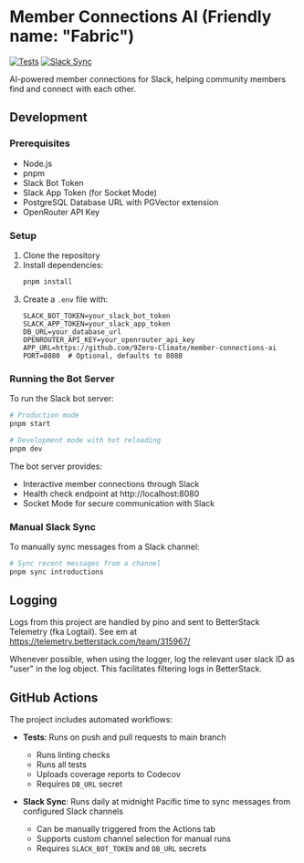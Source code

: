 # Member Connections AI (Friendly name: "Fabric")

[![Tests](https://github.com/9Zero-Climate/member-connections-ai/actions/workflows/test.yml/badge.svg)](https://github.com/9Zero-Climate/member-connections-ai/actions/workflows/test.yml)
[![Slack Sync](https://github.com/9Zero-Climate/member-connections-ai/actions/workflows/slack-sync.yml/badge.svg)](https://github.com/9Zero-Climate/member-connections-ai/actions/workflows/slack-sync.yml)

AI-powered member connections for Slack, helping community members find and connect with each other.

## Development

### Prerequisites

- Node.js
- pnpm
- Slack Bot Token
- Slack App Token (for Socket Mode)
- PostgreSQL Database URL with PGVector extension
- OpenRouter API Key

### Setup

1. Clone the repository
2. Install dependencies:
   ```bash
   pnpm install
   ```
3. Create a `.env` file with:
   ```
   SLACK_BOT_TOKEN=your_slack_bot_token
   SLACK_APP_TOKEN=your_slack_app_token
   DB_URL=your_database_url
   OPENROUTER_API_KEY=your_openrouter_api_key
   APP_URL=https://github.com/9Zero-Climate/member-connections-ai
   PORT=8080  # Optional, defaults to 8080
   ```

### Running the Bot Server

To run the Slack bot server:

```bash
# Production mode
pnpm start

# Development mode with hot reloading
pnpm dev
```

The bot server provides:
- Interactive member connections through Slack
- Health check endpoint at http://localhost:8080
- Socket Mode for secure communication with Slack

### Manual Slack Sync

To manually sync messages from a Slack channel:

```bash
# Sync recent messages from a channel
pnpm sync introductions
```

## Logging

Logs from this project are handled by pino and sent to BetterStack Telemetry (fka Logtail).
See em at https://telemetry.betterstack.com/team/315967/

Whenever possible, when using the logger, log the relevant user slack ID as "user" in the log object. This facilitates filtering logs in BetterStack.


## GitHub Actions

The project includes automated workflows:

- **Tests**: Runs on push and pull requests to main branch
  - Runs linting checks
  - Runs all tests
  - Uploads coverage reports to Codecov
  - Requires `DB_URL` secret

- **Slack Sync**: Runs daily at midnight Pacific time to sync messages from configured Slack channels
  - Can be manually triggered from the Actions tab
  - Supports custom channel selection for manual runs
  - Requires `SLACK_BOT_TOKEN` and `DB_URL` secrets

